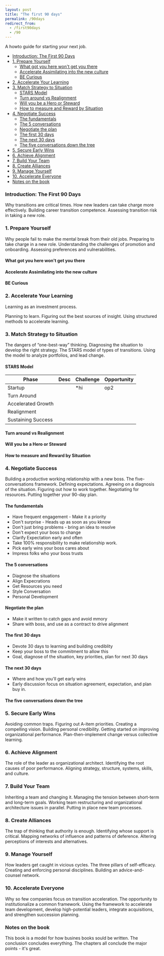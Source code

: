 ```yaml
---
layout: post
title: "The first 90 days"
permalink: /90days
redirect_from:
  - /first90days
  - /90
---
```


A howto guide for starting your next job.

<!-- prettier-ignore-start -->
<!-- vim-markdown-toc GFM -->

- [Introduction: The First 90 Days](#introduction-the-first-90-days)
- [1. Prepare Yourself](#1-prepare-yourself)
    - [What got you here won't get you there](#what-got-you-here-wont-get-you-there)
    - [Accelerate Assimilating into the new culture](#accelerate-assimilating-into-the-new-culture)
    - [BE Curious](#be-curious)
- [2. Accelerate Your Learning](#2-accelerate-your-learning)
- [3. Match Strategy to Situation](#3-match-strategy-to-situation)
    - [STARS Model](#stars-model)
    - [Turn around vs Realignment](#turn-around-vs-realignment)
    - [Will you be a Hero or Steward](#will-you-be-a-hero-or-steward)
    - [How to measure and Reward by Situation](#how-to-measure-and-reward-by-situation)
- [4. Negotiate Success](#4-negotiate-success)
    - [The fundamentals](#the-fundamentals)
    - [The 5 conversations](#the-5-conversations)
    - [Negotiate the plan](#negotiate-the-plan)
    - [The first 30 days](#the-first-30-days)
    - [The next 30 days](#the-next-30-days)
    - [The five conversations down the tree](#the-five-conversations-down-the-tree)
- [5. Secure Early Wins](#5-secure-early-wins)
- [6. Achieve Alignment](#6-achieve-alignment)
- [7. Build Your Team](#7-build-your-team)
- [8. Create Alliances](#8-create-alliances)
- [9. Manage Yourself](#9-manage-yourself)
- [10. Accelerate Everyone](#10-accelerate-everyone)
- [Notes on the book](#notes-on-the-book)

<!-- vim-markdown-toc -->
<!-- prettier-ignore-end -->

### Introduction: The First 90 Days

Why transitions are critical times. How new leaders can take charge more effectively. Building career transition competence. Assessing transition risk in taking a new role.

### 1. Prepare Yourself

Why people fail to make the mental break from their old jobs. Preparing to take charge in a new role. Understanding the challenges of promotion and onboarding. Assessing preferences and vulnerabilities.

#### What got you here won't get you there

#### Accelerate Assimilating into the new culture

#### BE Curious

### 2. Accelerate Your Learning

Learning as an investment process.

Planning to learn. Figuring out the best sources of insight. Using structured methods to accelerate learning.

### 3. Match Strategy to Situation

The dangers of “one-best-way” thinking. Diagnosing the situation to develop the right strategy. The STARS model of types of transitions. Using the model to analyze portfolios, and lead change.

#### STARS Model

| Phase              | Desc | Challenge | Opportunity |
| ------------------ | ---- | --------- | ----------- |
| Startup            |      | \*hi      | op2         |
| Turn Around        |      |           |             |
| Accelerated Growth |      |           |             |
| Realignment        |      |           |             |
| Sustaining Success |      |           |             |

#### Turn around vs Realignment

#### Will you be a Hero or Steward

#### How to measure and Reward by Situation

### 4. Negotiate Success

Building a productive working relationship with a new boss. The five-conversations framework. Defining expectations. Agreeing on a diagnosis of the situation. Figuring out how to work together. Negotiating for resources. Putting together your 90-day plan.

#### The fundamentals

- Have frequent engagement - Make it a priority
- Don't surprise - Heads up as soon as you kknow
- Don't just bring problems - bring an idea to resolve
- Don't expect your boss to change
- Clarify Expectation early and often
- Take 100% responsibility to make relationship work.
- Pick early wins your boss cares about
- Impress folks who your boss trusts

#### The 5 conversations

- Diagnose the situations
- Align Expecrations
- Get Resources you need
- Style Conversation
- Personal Development

#### Negotiate the plan

- Make it written to catch gaps and avoid mmory
- Share with boss, and use as a contract to drive alignment

#### The first 30 days

- Devote 30 days to learning and building crediblity
- Keep your boss to the commitment to allow this
- Goal, diagnose of the situation, key priorities, plan for next 30 days

#### The next 30 days

- Where and how you'll get early wins
- Early discussion focus on situation agreement, expectation, and plan buy in.

#### The five conversations down the tree

### 5. Secure Early Wins

Avoiding common traps. Figuring out A-item priorities. Creating a compelling vision. Building personal credibility. Getting started on improving organizational performance. Plan-then-implement change versus collective learning.

### 6. Achieve Alignment

The role of the leader as organizational architect. Identifying the root causes of poor performance. Aligning strategy, structure, systems, skills, and culture.

### 7. Build Your Team

Inheriting a team and changing it. Managing the tension between short-term and long-term goals. Working team restructuring and organizational architecture issues in parallel. Putting in place new team processes.

### 8. Create Alliances

The trap of thinking that authority is enough. Identifying whose support is critical. Mapping networks of influence and patterns of deference. Altering perceptions of interests and alternatives.

### 9. Manage Yourself

How leaders get caught in vicious cycles. The three pillars of self-efficacy. Creating and enforcing personal disciplines. Building an advice-and-counsel network.

### 10. Accelerate Everyone

Why so few companies focus on transition acceleration. The opportunity to institutionalize a common framework. Using the framework to accelerate team development, develop high-potential leaders, integrate acquisitions, and strengthen succession planning.

### Notes on the book

This book is a model for how busines books sould be written. The conclusion concludes everything. The chapters all conclude the major points - it's great.
